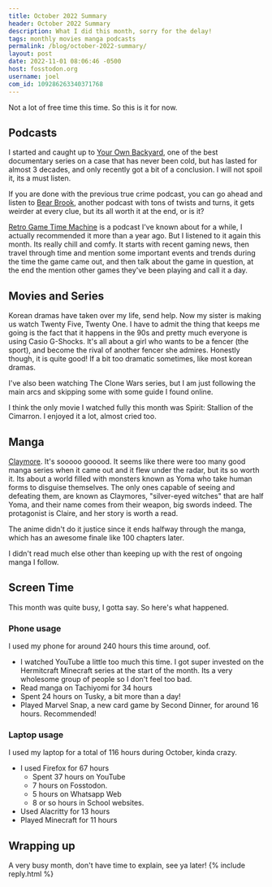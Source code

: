 ```yaml
---
title: October 2022 Summary
header: October 2022 Summary
description: What I did this month, sorry for the delay!
tags: monthly movies manga podcasts
permalink: /blog/october-2022-summary/
layout: post
date: 2022-11-01 08:06:46 -0500
host: fosstodon.org
username: joel
com_id: 109286263340371768
---
```


Not a lot of free time this time. So this is it for now.

## Podcasts

I started and caught up to [Your Own Backyard](https://www.yourownbackyardpodcast.com/), one of the best documentary series on a case that has never been cold, but has lasted for almost 3 decades, and only recently got a bit of a conclusion. I will not spoil it, its a must listen.

If you are done with the previous true crime podcast, you can go ahead and listen to [Bear Brook](https://www.bearbrookpodcast.com/), another podcast with tons of twists and turns, it gets weirder at every clue, but its all worth it at the end, or is it?

[Retro Game Time Machine](https://www.retrogametimemachine.com/) is a podcast I've known about for a while, I actually recommended it more than a year ago. But I listened to it again this month. Its really chill and comfy. It starts with recent gaming news, then travel through time and mention some important events and trends during the time the game came out, and then talk about the game in question, at the end the mention other games they've been playing and call it a day.

## Movies and Series

Korean dramas have taken over my life, send help. Now my sister is making us watch Twenty Five, Twenty One. I have to admit the thing that keeps me going is the fact that it happens in the 90s and pretty much everyone is using Casio G-Shocks. It's all about a girl who wants to be a fencer (the sport), and become the rival of another fencer she admires. Honestly though, it is quite good! If a bit too dramatic sometimes, like most korean dramas.

I've also been watching The Clone Wars series, but I am just following the main arcs and skipping some with some guide I found online.

I think the only movie I watched fully this month was Spirit: Stallion of the Cimarron. I enjoyed it a lot, almost cried too.

## Manga

[Claymore](https://anilist.co/manga/30583/Claymore/). It's sooooo gooood. It seems like there were too many good manga series when it came out and it flew under the radar, but its so worth it. Its about a world filled with monsters known as Yoma who take human forms to disguise themselves. The only ones capable of seeing and defeating them, are known as Claymores, "silver-eyed witches" that are half Yoma, and their name comes from their weapon, big swords indeed. The protagonist is Claire, and her story is worth a read.

The anime didn't do it justice since it ends halfway through the manga, which has an awesome finale like 100 chapters later.

I didn't read much else other than keeping up with the rest of ongoing manga I follow.

## Screen Time

This month was quite busy, I gotta say. So here's what happened.

### Phone usage

I used my phone for around 240 hours this time around, oof.

- I watched YouTube a little too much this time. I got super invested on the Hermitcraft Minecraft series at the start of the month. Its a very wholesome group of people so I don't feel too bad.
- Read manga on Tachiyomi for 34 hours
- Spent 24 hours on Tusky, a bit more than a day!
- Played Marvel Snap, a new card game by Second Dinner, for around 16 hours. Recommended!

### Laptop usage

I used my laptop for a total of 116 hours during October, kinda crazy.

- I used Firefox for 67 hours
  - Spent 37 hours on YouTube
  - 7 hours on Fosstodon.
  - 5 hours on Whatsapp Web
  - 8 or so hours in School websites.
- Used Alacritty for 13 hours
- Played Minecraft for 11 hours

## Wrapping up

A very busy month, don't have time to explain, see ya later!
{% include reply.html %}
